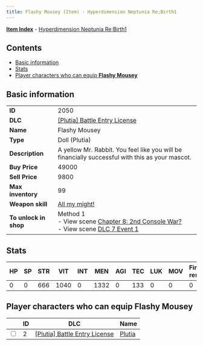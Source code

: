 ```yaml
---
title: Flashy Mousey (Item) - Hyperdimension Neptunia Re;Birth1
---
```


[**Item Index**](/neptunia/rb1/item/index.html) - [Hyperdimension Neptunia Re;Birth1](/neptunia/rb1)

## Contents

- [Basic information](#basic-information)
- [Stats](#stats)
- [Player characters who can equip **Flashy Mousey**](#player-characters-who-can-equip-flashy-mousey)
## Basic information

|   |   |
| -- | -- |
| **ID** | 2050 |
| **DLC** | [[Plutia] Battle Entry License](/neptunia/rb1/dlc/7-plutia.html) |
| **Name** | Flashy Mousey |
| **Type** | Doll (Plutia) |
| **Description** | A yellow Mr. Rabbit. You feel like you will be financially successful with this as your mascot. |
| **Buy Price** | 49000 |
| **Sell Price** | 9800 |
| **Max inventory** | 99 |
| **Weapon skill** | [All my might!](/neptunia/rb1/skill/7-203-all-my-might.html) |
| **To unlock in shop** | Method 1<br />- View scene [Chapter 8: 2nd Console War?](/neptunia/rb1/scene/1-802-chapter-8-2nd-console-war.html)<br />- View scene [DLC 7 Event 1](/neptunia/rb1/scene/7-5010-dlc-7-event-1.html) |


## Stats

| HP | SP | STR | VIT | INT | MEN | AGI | TEC | LUK | MOV | Fire res. | Ice res. | Wind res. | Lightning res. |
| -- | -- | --- | --- | --- | --- | --- | --- | --- | --- | --------- | -------- | --------- | -------------- |
| 0 | 0 | 666 | 1040 | 0 | 1332 | 0 | 133 | 0 | 0 | 0 | 0 | 0 | 0 |


## Player characters who can equip **Flashy Mousey**

|    | ID | DLC | Name |
| -- | -- | --- | ---- |
| <input type="checkbox" id="rb1-player-7-2" class="trackbox" /> | 2 | [[Plutia] Battle Entry License](/neptunia/rb1/dlc/7-plutia.html) | [Plutia](/neptunia/rb1/player/7-2-plutia.html) |
